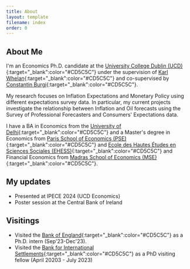 ```yaml
---
title: About
layout: template
filename: index
order: 0
---  
```


## About Me

I'm an Economics Ph.D. candidate at the [University College Dublin (UCD)](https://www.ucd.ie/economics/phd/){:target="_blank":color="#CD5C5C"} under the supervision of [Karl Whelan](https://karlwhelan.com/blog/){:target="_blank":color="#CD5C5C"} and co-supervised by [Constantin Burgi](https://sites.google.com/view/cburgi/home){:target="_blank":color="#CD5C5C"}.

My research focuses on Inflation Expectations and Monetary Policy using different expectations survey data. In particular, my current projects investigate the relationship between Inflation and Oil forecasts using the Survey of Professional Forecasters and Consumers' Expectations data.

I have a BA in Economics from the [University of Delhi](https://www.du.ac.in/){:target="_blank":color="#CD5C5C"} and a Master's degree in Economics from [Paris School of Economics (PSE)](https://www.parisschoolofeconomics.eu/en/){:target="_blank":color="#CD5C5C"} and [Ecole des Hautes Études en Sciences Sociales (EHESS)](https://www.ehess.fr/en/node/9861){:target="_blank":color="#CD5C5C"} and Financial Economics from [Madras School of Economics (MSE)](https://www.mse.ac.in/){:target="_blank":color="#CD5C5C"}.

## My updates

- Presented at IPECE 2024 (UCD Economics)
- Poster session at the Central Bank of Ireland


## Visitings
- Visited the [Bank of England](https://www.bankofengland.co.uk/){:target="_blank":color="#CD5C5C"} as a Ph.D. intern (Sep'23-Dec'23).
- Visited the [Bank for International Settlements](https://www.bis.org/){:target="_blank":color="#CD5C5C"} as a PhD visiting fellow (April 20203 - July 2023)


